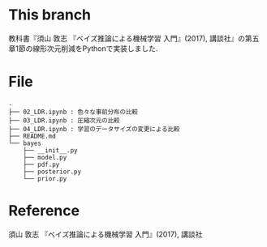 # This branch
教科書『須山 敦志 『ベイズ推論による機械学習 入門』(2017), 講談社』の第五章1節の線形次元削減をPythonで実装しました.

# File

```
.
├── 02_LDR.ipynb : 色々な事前分布の比較
├── 03_LDR.ipynb : 圧縮次元の比較
├── 04_LDR.ipynb : 学習のデータサイズの変更による比較
├── README.md
└── bayes
    ├── __init__.py
    ├── model.py
    ├── pdf.py
    ├── posterior.py
    └── prior.py
```

# Reference
須山 敦志 『ベイズ推論による機械学習 入門』(2017), 講談社